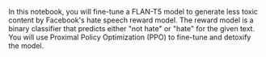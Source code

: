 In this notebook, you will fine-tune a FLAN-T5 model to generate less toxic content by Facebook's hate speech reward model. The reward model is a binary classifier that predicts either "not hate" or "hate" for the given text. You will use Proximal Policy Optimization (PPO) to fine-tune and detoxify the model.  
